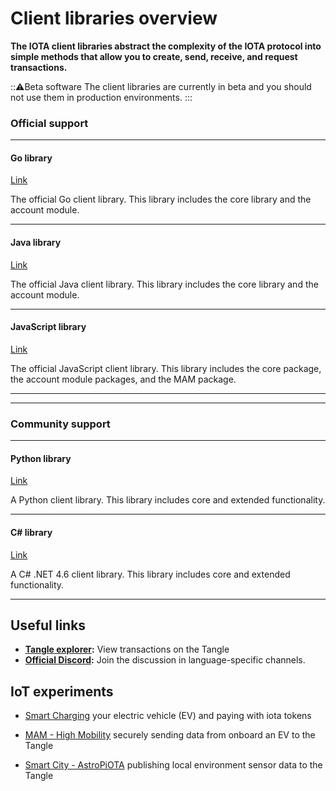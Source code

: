 # Client libraries overview

**The IOTA client libraries abstract the complexity of the IOTA protocol into simple methods that allow you to create, send, receive, and request transactions.**

:::warning:Beta software
The client libraries are currently in beta and you should not use them in production environments.
:::

### **Official support** ###

---------------

#### **Go library** ####
[Link](../getting-started/go-quickstart.md)

The official Go client library. This library includes the core library and the account module.

---

#### **Java library** ####
[Link](../getting-started/java-quickstart.md)

The official Java client library. This library includes the core library and the account module.

---

#### **JavaScript library** ####
[Link](../getting-started/js-quickstart.md)

The official JavaScript client library. This library includes the core package, the account module packages, and the MAM package.

---


---------------

### __Community support__ ###

---------------

#### __Python library__ ####
[Link](https://github.com/iotaledger/iota.lib.py)

A Python client library. This library includes core and extended functionality.

---

#### __C# library__ ####
[Link](https://github.com/iota-community/tangle-.net)

A C# .NET 4.6 client library. This library includes core and extended functionality.

---------------

## Useful links

- **[Tangle explorer](https://utils.iota.org):** View transactions on the Tangle
- **[Official Discord](https://discord.iota.org):** Join the discussion in language-specific channels.

## IoT experiments

- [Smart Charging](https://github.com/iotaledger/high-mobility-blueprints) your electric vehicle (EV) and paying with iota tokens

- [MAM - High Mobility](https://github.com/iotaledger/high-mobility-blueprints) securely sending data from onboard an EV to the Tangle

- [Smart City - AstroPiOTA](root://smartcity/0.1/introduction/overview.md) publishing local environment sensor data to the Tangle
